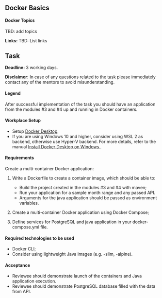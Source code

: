 ## Docker Basics

#### Docker Topics

TBD:  add topics 
    
__Links:__
TBD: List links

## Task

__Deadline:__ 3 working days.

__Disclaimer:__ In case of any questions related to the task please immediately contact any of the mentors to avoid misunderstanding.

#### Legend
After successful implementation of the task you should have an application from the modules #3 and #4 up and running in Docker containers.

#### Workplace Setup
- Setup [Docker Desktop](https://www.docker.com/products/docker-desktop). 
- If you are using Windows 10 and higher, consider using WSL 2 as backend, otherwise use Hyper-V backend. For more details, refer to the manual [Install Docker Desktop on Windows
](https://docs.docker.com/desktop/windows/install/).


#### Requirements
Create a multi-container Docker application: 
1. Write a Dockerfile to create a container image, which should be able to:
    - Build the project created in the modules #3 and #4 with maven;
    - Run your application for a sample month range and any passed API.
    - Arguments for the java application should be passed as environment variables.
    
2. Create a multi-container Docker application using Docker Compose;
3. Define services for PostgreSQL and java application in your docker-compose.yml file.
  
#### Required technologies to be used
- Docker CLI;
- Consider using lightweight Java images (e.g. -slim, -alpine).

#### Acceptance
- Reviewee should demonstrate launch of the containers and Java application execution.
- Reviewee should demonstrate PostgreSQL database filled with the data from API.
